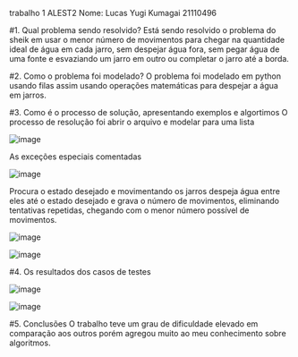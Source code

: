 trabalho 1 ALEST2
Nome: Lucas Yugi Kumagai 21110496

#1. Qual problema sendo resolvido?
    Está sendo resolvido o problema do sheik em usar o menor número de movimentos para chegar
    na quantidade ideal de água em cada jarro, sem despejar água fora, sem pegar água de uma fonte 
    e esvaziando um jarro em outro ou completar o jarro até a borda. 

#2. Como o problema foi modelado?
    O problema foi modelado em python usando filas assim usando operações matemáticas para despejar a água em jarros.

#3. Como é o processo de solução, apresentando exemplos e algortimos
    O processo de resolução foi 
    abrir o arquivo e modelar para uma lista 
    
   ![image](https://user-images.githubusercontent.com/80711078/191148791-ea1af342-1c8b-4bc3-901b-f3c9d64f359d.png)
   
   As exceções especiais comentadas 
   
   ![image](https://user-images.githubusercontent.com/80711078/191150625-991f3830-111a-4947-b435-e408974d6a6a.png)
   
   Procura o estado desejado e movimentando os jarros despeja água entre eles até o estado desejado e grava o 
   número de movimentos, eliminando tentativas repetidas, chegando com o menor número possível de movimentos.
   
   ![image](https://user-images.githubusercontent.com/80711078/191153243-5f398b49-01ef-44ef-b013-89129b756570.png)
   
   ![image](https://user-images.githubusercontent.com/80711078/191154352-c5d39ca3-d4ec-4bd1-974d-60c8b7a20b06.png)
   
    
#4. Os resultados dos casos de testes 

   ![image](https://user-images.githubusercontent.com/80711078/191154787-c699bef5-4d5d-4abe-9f4a-4d298956a474.png)
    
   ![image](https://user-images.githubusercontent.com/80711078/191154858-14c2dbc4-cd02-4fe9-8865-260fdcd6d201.png)

#5. Conclusões
    O trabalho teve um grau de dificuldade elevado em comparação aos outros porém agregou muito ao meu conhecimento 
    sobre algoritmos.
